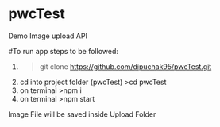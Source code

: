 # pwcTest
Demo Image upload API

#To run app steps to be followed:
1. >git clone https://github.com/dipuchak95/pwcTest.git
2. cd into project folder (pwcTest) >cd pwcTest
3. on terminal >npm i
4. on terminal >npm start

Image File will be saved inside Upload Folder
